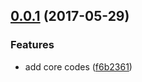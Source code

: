 <a name="0.0.1"></a>
## [0.0.1](https://github.com/abouthiroppy/nicohako/compare/f6b2361...v0.0.1) (2017-05-29)


### Features

* add core codes ([f6b2361](https://github.com/abouthiroppy/nicohako/commit/f6b2361))



